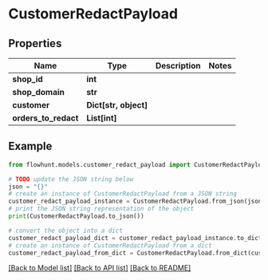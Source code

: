 # CustomerRedactPayload


## Properties

Name | Type | Description | Notes
------------ | ------------- | ------------- | -------------
**shop_id** | **int** |  | 
**shop_domain** | **str** |  | 
**customer** | **Dict[str, object]** |  | 
**orders_to_redact** | **List[int]** |  | 

## Example

```python
from flowhunt.models.customer_redact_payload import CustomerRedactPayload

# TODO update the JSON string below
json = "{}"
# create an instance of CustomerRedactPayload from a JSON string
customer_redact_payload_instance = CustomerRedactPayload.from_json(json)
# print the JSON string representation of the object
print(CustomerRedactPayload.to_json())

# convert the object into a dict
customer_redact_payload_dict = customer_redact_payload_instance.to_dict()
# create an instance of CustomerRedactPayload from a dict
customer_redact_payload_from_dict = CustomerRedactPayload.from_dict(customer_redact_payload_dict)
```
[[Back to Model list]](../README.md#documentation-for-models) [[Back to API list]](../README.md#documentation-for-api-endpoints) [[Back to README]](../README.md)



